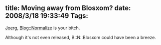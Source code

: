 title: Moving away from Blosxom?
date: 2008/3/18 19:33:49
Tags:
---
[Joerg](https://blog.ganneff.de/2008/03/moving-away-from-blosxom.html), [Blog::Normalize](https://metacpan.org/pod/release/DAMOG/Blog-Normalize-0.0rc2/lib/Blog/Normalize.pm) is your bitch.

Although it's not even released, B::N::Blosxom could have been a breeze.
